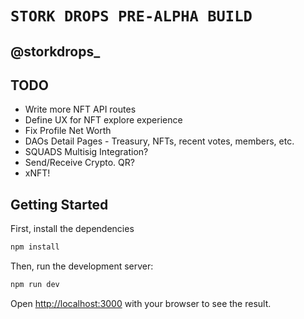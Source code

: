 # `STORK DROPS PRE-ALPHA BUILD`

## @storkdrops_

## TODO
* Write more NFT API routes
* Define UX for NFT explore experience
* Fix Profile Net Worth 
* DAOs Detail Pages - Treasury, NFTs, recent votes, members, etc.
* SQUADS Multisig Integration?
* Send/Receive Crypto. QR?
* xNFT!

## Getting Started

First, install the dependencies

```bash
npm install
```

Then, run the development server:

```bash
npm run dev
```

Open [http://localhost:3000](http://localhost:3000) with your browser to see the result.

